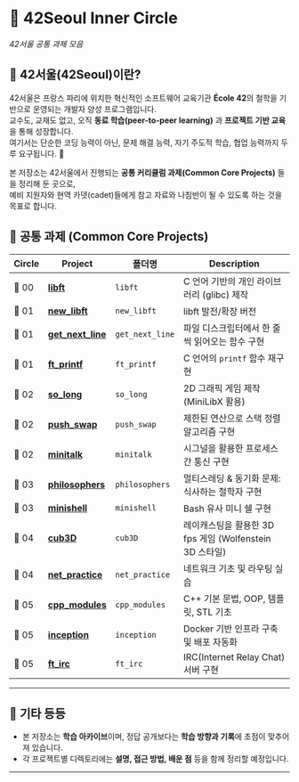 # 🌌 42Seoul Inner Circle  
_42서울 공통 과제 모음_

## 📖 42서울(42Seoul)이란?
42서울은 프랑스 파리에 위치한 혁신적인 소프트웨어 교육기관 **École 42**의 철학을 기반으로 운영되는 개발자 양성 프로그램입니다.  
교수도, 교재도 없고, 오직 **동료 학습(peer-to-peer learning)** 과 **프로젝트 기반 교육**을 통해 성장합니다.  
여기서는 단순한 코딩 능력이 아닌, 문제 해결 능력, 자기 주도적 학습, 협업 능력까지 두루 요구됩니다. 🚀  

본 저장소는 42서울에서 진행되는 **공통 커리큘럼 과제(Common Core Projects)** 들을 정리해 둔 곳으로,  
예비 지원자와 현역 카뎃(cadet)들에게 참고 자료와 나침반이 될 수 있도록 하는 것을 목표로 합니다.  


## 📂 공통 과제 (Common Core Projects)

| Circle | Project | 폴더명 | Description |
|-------|---------|--------|-------------|
| 🥚 00 | [**libft**](./libft) | `libft` | C 언어 기반의 개인 라이브러리 (glibc) 제작 |
| 🐣 01 | [**new_libft**](./new_libft) | `new_libft` | libft 발전/확장 버전 |
| 🐥 01 | [**get_next_line**](./get_next_line) | `get_next_line` | 파일 디스크립터에서 한 줄씩 읽어오는 함수 구현 |
| 🐤 01 | [**ft_printf**](./ft_printf) | `ft_printf` | C 언어의 `printf` 함수 재구현 |
| 🐥 02 | [**so_long**](./so_long) | `so_long` | 2D 그래픽 게임 제작 (MiniLibX 활용) |
| 🐤 02 | [**push_swap**](./push_swap) | `push_swap` | 제한된 연산으로 스택 정렬 알고리즘 구현 |
| 🐣 02 | [**minitalk**](./minitalk) | `minitalk` | 시그널을 활용한 프로세스 간 통신 구현 |
| 🐥 03 | [**philosophers**](./philosophers) | `philosophers` | 멀티스레딩 & 동기화 문제: 식사하는 철학자 구현 |
| 🐤 03 | [**minishell**](./minishell) | `minishell` | Bash 유사 미니 쉘 구현 |
| 🦊 04 | [**cub3D**](./cub3D) | `cub3D` | 레이캐스팅을 활용한 3D fps 게임 (Wolfenstein 3D 스타일) |
| 🦉 04 | [**net_practice**](./net_practice) | `net_practice` | 네트워크 기초 및 라우팅 실습 |
| 🦅 05 | [**cpp_modules**](./cpp_modules) | `cpp_modules` | C++ 기본 문법, OOP, 템플릿, STL 기초 |
| 🐺 05 | [**inception**](./inception) | `inception` | Docker 기반 인프라 구축 및 배포 자동화 |
| 🐉 05 | [**ft_irc**](./ft_irc) | `ft_irc` | IRC(Internet Relay Chat) 서버 구현 |

---

## 🌟 기타 등등
- 본 저장소는 **학습 아카이브**이며, 정답 공개보다는 **학습 방향과 기록**에 초점이 맞추어져 있습니다.  
- 각 프로젝트별 디렉토리에는 **설명, 접근 방법, 배운 점** 등을 함께 정리할 예정입니다.  
---
